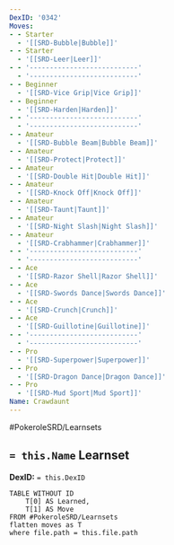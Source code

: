 ```yaml
---
DexID: '0342'
Moves:
- - Starter
  - '[[SRD-Bubble|Bubble]]'
- - Starter
  - '[[SRD-Leer|Leer]]'
- - '---------------------------'
  - '---------------------------'
- - Beginner
  - '[[SRD-Vice Grip|Vice Grip]]'
- - Beginner
  - '[[SRD-Harden|Harden]]'
- - '---------------------------'
  - '---------------------------'
- - Amateur
  - '[[SRD-Bubble Beam|Bubble Beam]]'
- - Amateur
  - '[[SRD-Protect|Protect]]'
- - Amateur
  - '[[SRD-Double Hit|Double Hit]]'
- - Amateur
  - '[[SRD-Knock Off|Knock Off]]'
- - Amateur
  - '[[SRD-Taunt|Taunt]]'
- - Amateur
  - '[[SRD-Night Slash|Night Slash]]'
- - Amateur
  - '[[SRD-Crabhammer|Crabhammer]]'
- - '---------------------------'
  - '---------------------------'
- - Ace
  - '[[SRD-Razor Shell|Razor Shell]]'
- - Ace
  - '[[SRD-Swords Dance|Swords Dance]]'
- - Ace
  - '[[SRD-Crunch|Crunch]]'
- - Ace
  - '[[SRD-Guillotine|Guillotine]]'
- - '---------------------------'
  - '---------------------------'
- - Pro
  - '[[SRD-Superpower|Superpower]]'
- - Pro
  - '[[SRD-Dragon Dance|Dragon Dance]]'
- - Pro
  - '[[SRD-Mud Sport|Mud Sport]]'
Name: Crawdaunt
---
```


#PokeroleSRD/Learnsets

## `= this.Name` Learnset

**DexID:** `= this.DexID`

```dataview
TABLE WITHOUT ID
    T[0] AS Learned,
    T[1] AS Move
FROM #PokeroleSRD/Learnsets
flatten moves as T
where file.path = this.file.path
```
